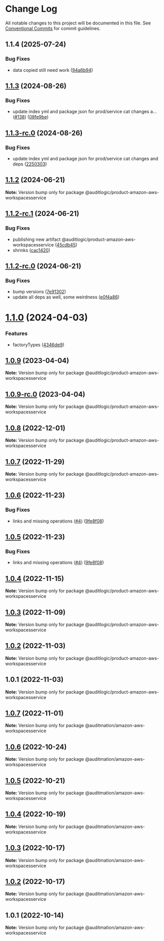 # Change Log

All notable changes to this project will be documented in this file.
See [Conventional Commits](https://conventionalcommits.org) for commit guidelines.

## 1.1.4 (2025-07-24)


### Bug Fixes

* data copied still need work ([94a6b94](https://github.com/zerobias-org/product/commit/94a6b942fb0516367548599d739529536132755a))





## [1.1.3](https://github.com/auditlogic/product/compare/@auditlogic/product-amazon-aws-workspacesservice@1.1.2...@auditlogic/product-amazon-aws-workspacesservice@1.1.3) (2024-08-26)


### Bug Fixes

* update index yml and package json for prod/service cat changes a… ([#138](https://github.com/auditlogic/product/issues/138)) ([08fe9be](https://github.com/auditlogic/product/commit/08fe9beb1c8457462a19bc69caa02e6212d97e1a))





## [1.1.3-rc.0](https://github.com/auditlogic/product/compare/@auditlogic/product-amazon-aws-workspacesservice@1.1.2...@auditlogic/product-amazon-aws-workspacesservice@1.1.3-rc.0) (2024-08-26)


### Bug Fixes

* update index yml and package json for prod/service cat changes and deps ([2250303](https://github.com/auditlogic/product/commit/225030363a363608240135b7ebed386b28f01e4b))





## [1.1.2](https://github.com/auditlogic/product/compare/@auditlogic/product-amazon-aws-workspacesservice@1.1.2-rc.1...@auditlogic/product-amazon-aws-workspacesservice@1.1.2) (2024-06-21)

**Note:** Version bump only for package @auditlogic/product-amazon-aws-workspacesservice





## [1.1.2-rc.1](https://github.com/auditlogic/product/compare/@auditlogic/product-amazon-aws-workspacesservice@1.1.2-rc.0...@auditlogic/product-amazon-aws-workspacesservice@1.1.2-rc.1) (2024-06-21)


### Bug Fixes

* publishing new artifact @auditlogic/product-amazon-aws-workspacesservice ([45cdb45](https://github.com/auditlogic/product/commit/45cdb45624f84525e26f991c240e448ee53b730a))
* shrinks ([cac1420](https://github.com/auditlogic/product/commit/cac14200fefcd8183ab69fe89a47bd3f70f563e9))





## [1.1.2-rc.0](https://github.com/auditlogic/product/compare/@auditlogic/product-amazon-aws-workspacesservice@1.1.0...@auditlogic/product-amazon-aws-workspacesservice@1.1.2-rc.0) (2024-06-21)


### Bug Fixes

* bump versions ([7e91302](https://github.com/auditlogic/product/commit/7e913023b8b312150ed7762c32fbbe616be71de5))
* update all deps as well, some weirdness ([e0f4a86](https://github.com/auditlogic/product/commit/e0f4a864714e2d3de6bbf3da014d5312fe53be2f))





# [1.1.0](https://github.com/auditlogic/product/compare/@auditlogic/product-amazon-aws-workspacesservice@1.0.9...@auditlogic/product-amazon-aws-workspacesservice@1.1.0) (2024-04-03)


### Features

* factoryTypes ([4346de9](https://github.com/auditlogic/product/commit/4346de92693aee892fccf725338ffc7b80ab182b))





## [1.0.9](https://github.com/auditlogic/product/compare/@auditlogic/product-amazon-aws-workspacesservice@1.0.8...@auditlogic/product-amazon-aws-workspacesservice@1.0.9) (2023-04-04)

**Note:** Version bump only for package @auditlogic/product-amazon-aws-workspacesservice





## [1.0.9-rc.0](https://github.com/auditlogic/product/compare/@auditlogic/product-amazon-aws-workspacesservice@1.0.8...@auditlogic/product-amazon-aws-workspacesservice@1.0.9-rc.0) (2023-04-04)

**Note:** Version bump only for package @auditlogic/product-amazon-aws-workspacesservice





## [1.0.8](https://github.com/auditlogic/product/compare/@auditlogic/product-amazon-aws-workspacesservice@1.0.7...@auditlogic/product-amazon-aws-workspacesservice@1.0.8) (2022-12-01)

**Note:** Version bump only for package @auditlogic/product-amazon-aws-workspacesservice





## [1.0.7](https://github.com/auditlogic/product/compare/@auditlogic/product-amazon-aws-workspacesservice@1.0.6...@auditlogic/product-amazon-aws-workspacesservice@1.0.7) (2022-11-29)

**Note:** Version bump only for package @auditlogic/product-amazon-aws-workspacesservice





## [1.0.6](https://github.com/auditlogic/product/compare/@auditlogic/product-amazon-aws-workspacesservice@1.0.4...@auditlogic/product-amazon-aws-workspacesservice@1.0.6) (2022-11-23)


### Bug Fixes

* links and missing operations ([#4](https://github.com/auditlogic/product/issues/4)) ([9fe8f08](https://github.com/auditlogic/product/commit/9fe8f08fe7c57fdb79f991ac35bd6ac2e7dcad38))





## [1.0.5](https://github.com/auditlogic/product/compare/@auditlogic/product-amazon-aws-workspacesservice@1.0.4...@auditlogic/product-amazon-aws-workspacesservice@1.0.5) (2022-11-23)


### Bug Fixes

* links and missing operations ([#4](https://github.com/auditlogic/product/issues/4)) ([9fe8f08](https://github.com/auditlogic/product/commit/9fe8f08fe7c57fdb79f991ac35bd6ac2e7dcad38))





## [1.0.4](https://github.com/auditlogic/product/compare/@auditlogic/product-amazon-aws-workspacesservice@1.0.3...@auditlogic/product-amazon-aws-workspacesservice@1.0.4) (2022-11-15)

**Note:** Version bump only for package @auditlogic/product-amazon-aws-workspacesservice





## [1.0.3](https://github.com/auditlogic/product/compare/@auditlogic/product-amazon-aws-workspacesservice@1.0.2...@auditlogic/product-amazon-aws-workspacesservice@1.0.3) (2022-11-09)

**Note:** Version bump only for package @auditlogic/product-amazon-aws-workspacesservice





## [1.0.2](https://github.com/auditlogic/product/compare/@auditlogic/product-amazon-aws-workspacesservice@1.0.1...@auditlogic/product-amazon-aws-workspacesservice@1.0.2) (2022-11-03)

**Note:** Version bump only for package @auditlogic/product-amazon-aws-workspacesservice





## 1.0.1 (2022-11-03)

**Note:** Version bump only for package @auditlogic/product-amazon-aws-workspacesservice





## [1.0.7](https://github.com/auditmation/store-content/compare/@auditmation/amazon-aws-workspacesservice@1.0.6...@auditmation/amazon-aws-workspacesservice@1.0.7) (2022-11-01)

**Note:** Version bump only for package @auditmation/amazon-aws-workspacesservice





## [1.0.6](https://github.com/auditmation/store-content/compare/@auditmation/amazon-aws-workspacesservice@1.0.5...@auditmation/amazon-aws-workspacesservice@1.0.6) (2022-10-24)

**Note:** Version bump only for package @auditmation/amazon-aws-workspacesservice





## [1.0.5](https://github.com/auditmation/store-content/compare/@auditmation/amazon-aws-workspacesservice@1.0.4...@auditmation/amazon-aws-workspacesservice@1.0.5) (2022-10-21)

**Note:** Version bump only for package @auditmation/amazon-aws-workspacesservice





## [1.0.4](https://github.com/auditmation/store-content/compare/@auditmation/amazon-aws-workspacesservice@1.0.3...@auditmation/amazon-aws-workspacesservice@1.0.4) (2022-10-19)

**Note:** Version bump only for package @auditmation/amazon-aws-workspacesservice





## [1.0.3](https://github.com/auditmation/store-content/compare/@auditmation/amazon-aws-workspacesservice@1.0.2...@auditmation/amazon-aws-workspacesservice@1.0.3) (2022-10-17)

**Note:** Version bump only for package @auditmation/amazon-aws-workspacesservice





## [1.0.2](https://github.com/auditmation/store-content/compare/@auditmation/amazon-aws-workspacesservice@1.0.1...@auditmation/amazon-aws-workspacesservice@1.0.2) (2022-10-17)

**Note:** Version bump only for package @auditmation/amazon-aws-workspacesservice





## 1.0.1 (2022-10-14)

**Note:** Version bump only for package @auditmation/amazon-aws-workspacesservice
